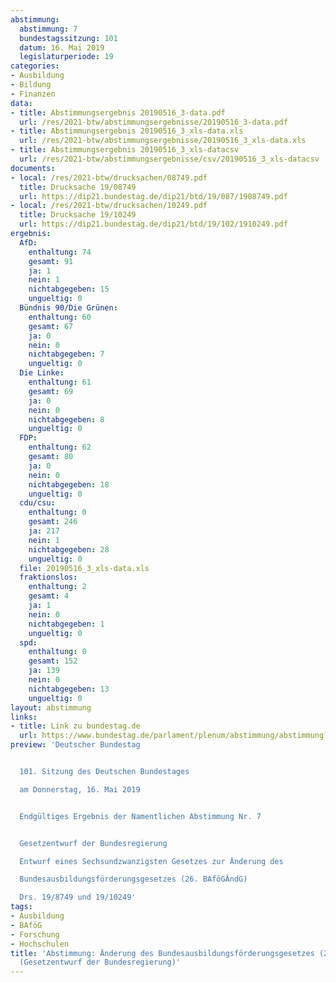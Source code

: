 ```yaml
---
abstimmung:
  abstimmung: 7
  bundestagssitzung: 101
  datum: 16. Mai 2019
  legislaturperiode: 19
categories:
- Ausbildung
- Bildung
- Finanzen
data:
- title: Abstimmungsergebnis 20190516_3-data.pdf
  url: /res/2021-btw/abstimmungsergebnisse/20190516_3-data.pdf
- title: Abstimmungsergebnis 20190516_3_xls-data.xls
  url: /res/2021-btw/abstimmungsergebnisse/20190516_3_xls-data.xls
- title: Abstimmungsergebnis 20190516_3_xls-datacsv
  url: /res/2021-btw/abstimmungsergebnisse/csv/20190516_3_xls-datacsv
documents:
- local: /res/2021-btw/drucksachen/08749.pdf
  title: Drucksache 19/08749
  url: https://dip21.bundestag.de/dip21/btd/19/087/1908749.pdf
- local: /res/2021-btw/drucksachen/10249.pdf
  title: Drucksache 19/10249
  url: https://dip21.bundestag.de/dip21/btd/19/102/1910249.pdf
ergebnis:
  AfD:
    enthaltung: 74
    gesamt: 91
    ja: 1
    nein: 1
    nichtabgegeben: 15
    ungueltig: 0
  Bündnis 90/Die Grünen:
    enthaltung: 60
    gesamt: 67
    ja: 0
    nein: 0
    nichtabgegeben: 7
    ungueltig: 0
  Die Linke:
    enthaltung: 61
    gesamt: 69
    ja: 0
    nein: 0
    nichtabgegeben: 8
    ungueltig: 0
  FDP:
    enthaltung: 62
    gesamt: 80
    ja: 0
    nein: 0
    nichtabgegeben: 18
    ungueltig: 0
  cdu/csu:
    enthaltung: 0
    gesamt: 246
    ja: 217
    nein: 1
    nichtabgegeben: 28
    ungueltig: 0
  file: 20190516_3_xls-data.xls
  fraktionslos:
    enthaltung: 2
    gesamt: 4
    ja: 1
    nein: 0
    nichtabgegeben: 1
    ungueltig: 0
  spd:
    enthaltung: 0
    gesamt: 152
    ja: 139
    nein: 0
    nichtabgegeben: 13
    ungueltig: 0
layout: abstimmung
links:
- title: Link zu bundestag.de
  url: https://www.bundestag.de/parlament/plenum/abstimmung/abstimmung?id=603
preview: 'Deutscher Bundestag


  101. Sitzung des Deutschen Bundestages

  am Donnerstag, 16. Mai 2019


  Endgültiges Ergebnis der Namentlichen Abstimmung Nr. 7


  Gesetzentwurf der Bundesregierung

  Entwurf eines Sechsundzwanzigsten Gesetzes zur Änderung des

  Bundesausbildungsförderungsgesetzes (26. BAföGÄndG)

  Drs. 19/8749 und 19/10249'
tags:
- Ausbildung
- BAföG
- Forschung
- Hochschulen
title: 'Abstimmung: Änderung des Bundesausbildungsförderungsgesetzes (26. BAFöGÄndG)
  (Gesetzentwurf der Bundesregierung)'
---
```

